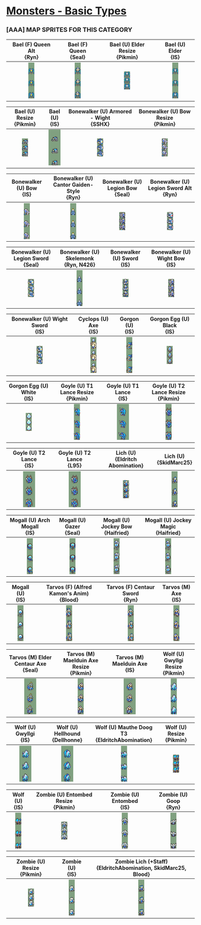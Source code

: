 # [Monsters - Basic Types](../)

### [AAA] MAP SPRITES FOR THIS CATEGORY


|Bael (F) Queen Alt <br> {Ryn}|Bael (F) Queen <br> {Seal}|Bael (U) Elder Resize <br> {Pikmin}|Bael (U) Elder <br> {IS}|
| :---: | :---: | :---: | :---: |
|<img alt="Bael (F) Queen Alt {Ryn}-stand" src="Bael (F) Queen Alt {Ryn}-stand.png" />|<img alt="Bael (F) Queen {Seal}-stand" src="Bael (F) Queen {Seal}-stand.png" />|<img alt="Bael (U) Elder Resize {Pikmin}-stand" src="Bael (U) Elder Resize {Pikmin}-stand.png" />|<img alt="Bael (U) Elder {IS}-stand" src="Bael (U) Elder {IS}-stand.png" />|


|Bael (U) Resize <br> {Pikmin}|Bael (U) <br> {IS}|Bonewalker (U) Armored - Wight <br> {SSHX}|Bonewalker (U) Bow Resize <br> {Pikmin}|
| :---: | :---: | :---: | :---: |
|<img alt="Bael (U) Resize {Pikmin}-stand" src="Bael (U) Resize {Pikmin}-stand.png" />|<img alt="Bael (U) {IS}-stand" src="Bael (U) {IS}-stand.png" />|<img alt="Bonewalker (U) Armored - Wight {SSHX}-stand" src="Bonewalker (U) Armored - Wight {SSHX}-stand.png" />|<img alt="Bonewalker (U) Bow Resize {Pikmin}-stand" src="Bonewalker (U) Bow Resize {Pikmin}-stand.png" />|


|Bonewalker (U) Bow <br> {IS}|Bonewalker (U) Cantor Gaiden-Style <br> {Ryn}|Bonewalker (U) Legion Bow <br> {Seal}|Bonewalker (U) Legion Sword Alt <br> {Ryn}|
| :---: | :---: | :---: | :---: |
|<img alt="Bonewalker (U) Bow {IS}-stand" src="Bonewalker (U) Bow {IS}-stand.png" />|<img alt="Bonewalker (U) Cantor Gaiden-Style {Ryn}-stand" src="Bonewalker (U) Cantor Gaiden-Style {Ryn}-stand.png" />|<img alt="Bonewalker (U) Legion Bow {Seal}-stand" src="Bonewalker (U) Legion Bow {Seal}-stand.png" />|<img alt="Bonewalker (U) Legion Sword Alt {Ryn}-stand" src="Bonewalker (U) Legion Sword Alt {Ryn}-stand.png" />|


|Bonewalker (U) Legion Sword <br> {Seal}|Bonewalker (U) Skelemonk <br> {Ryn, N426}|Bonewalker (U) Sword <br> {IS}|Bonewalker (U) Wight Bow <br> {IS}|
| :---: | :---: | :---: | :---: |
|<img alt="Bonewalker (U) Legion Sword {Seal}-stand" src="Bonewalker (U) Legion Sword {Seal}-stand.png" />|<img alt="Bonewalker (U) Skelemonk {Ryn, N426}-stand" src="Bonewalker (U) Skelemonk {Ryn, N426}-stand.png" />|<img alt="Bonewalker (U) Sword {IS}-stand" src="Bonewalker (U) Sword {IS}-stand.png" />|<img alt="Bonewalker (U) Wight Bow {IS}-stand" src="Bonewalker (U) Wight Bow {IS}-stand.png" />|


|Bonewalker (U) Wight Sword <br> {IS}|Cyclops (U) Axe <br> {IS}|Gorgon (U) <br> {IS}|Gorgon Egg (U) Black <br> {IS}|
| :---: | :---: | :---: | :---: |
|<img alt="Bonewalker (U) Wight Sword {IS}-stand" src="Bonewalker (U) Wight Sword {IS}-stand.png" />|<img alt="Cyclops (U) Axe {IS}-stand" src="Cyclops (U) Axe {IS}-stand.png" />|<img alt="Gorgon (U) {IS}-stand" src="Gorgon (U) {IS}-stand.png" />|<img alt="Gorgon Egg (U) Black {IS}-stand" src="Gorgon Egg (U) Black {IS}-stand.png" />|


|Gorgon Egg (U) White <br> {IS}|Goyle (U) T1 Lance Resize <br> {Pikmin}|Goyle (U) T1 Lance <br> {IS}|Goyle (U) T2 Lance Resize <br> {Pikmin}|
| :---: | :---: | :---: | :---: |
|<img alt="Gorgon Egg (U) White {IS}-stand" src="Gorgon Egg (U) White {IS}-stand.png" />|<img alt="Goyle (U) T1 Lance Resize {Pikmin}-stand" src="Goyle (U) T1 Lance Resize {Pikmin}-stand.png" />|<img alt="Goyle (U) T1 Lance {IS}-stand" src="Goyle (U) T1 Lance {IS}-stand.png" />|<img alt="Goyle (U) T2 Lance Resize {Pikmin}-stand" src="Goyle (U) T2 Lance Resize {Pikmin}-stand.png" />|


|Goyle (U) T2 Lance <br> {IS}|Goyle (U) T2 Lance <br> {L95}|Lich (U) <br> {Eldritch Abomination}|Lich (U) <br> {SkidMarc25}|
| :---: | :---: | :---: | :---: |
|<img alt="Goyle (U) T2 Lance {IS}-stand" src="Goyle (U) T2 Lance {IS}-stand.png" />|<img alt="Goyle (U) T2 Lance {L95}-stand" src="Goyle (U) T2 Lance {L95}-stand.png" />|<img alt="Lich (U) {Eldritch Abomination}-stand" src="Lich (U) {Eldritch Abomination}-stand.png" />|<img alt="Lich (U) {SkidMarc25}-stand" src="Lich (U) {SkidMarc25}-stand.png" />|


|Mogall (U) Arch Mogall <br> {IS}|Mogall (U) Gazer <br> {Seal}|Mogall (U) Jockey Bow <br> {Haifried}|Mogall (U) Jockey Magic <br> {Haifried}|
| :---: | :---: | :---: | :---: |
|<img alt="Mogall (U) Arch Mogall {IS}-stand" src="Mogall (U) Arch Mogall {IS}-stand.png" />|<img alt="Mogall (U) Gazer {Seal}-stand" src="Mogall (U) Gazer {Seal}-stand.png" />|<img alt="Mogall (U) Jockey Bow {Haifried}-stand" src="Mogall (U) Jockey Bow {Haifried}-stand.png" />|<img alt="Mogall (U) Jockey Magic {Haifried}-stand" src="Mogall (U) Jockey Magic {Haifried}-stand.png" />|


|Mogall (U) <br> {IS}|Tarvos (F) (Alfred Kamon's Anim) <br> {Blood}|Tarvos (F) Centaur Sword <br> {Ryn}|Tarvos (M) Axe <br> {IS}|
| :---: | :---: | :---: | :---: |
|<img alt="Mogall (U) {IS}-stand" src="Mogall (U) {IS}-stand.png" />|<img alt="Tarvos (F) (Alfred Kamon's Anim) {Blood}-stand" src="Tarvos (F) (Alfred Kamon's Anim) {Blood}-stand.png" />|<img alt="Tarvos (F) Centaur Sword {Ryn}-stand" src="Tarvos (F) Centaur Sword {Ryn}-stand.png" />|<img alt="Tarvos (M) Axe {IS}-stand" src="Tarvos (M) Axe {IS}-stand.png" />|


|Tarvos (M) Elder Centaur Axe <br> {Seal}|Tarvos (M) Maelduin Axe Resize <br> {Pikmin}|Tarvos (M) Maelduin Axe <br> {IS}|Wolf (U) Gwyllgi Resize <br> {Pikmin}|
| :---: | :---: | :---: | :---: |
|<img alt="Tarvos (M) Elder Centaur Axe {Seal}-stand" src="Tarvos (M) Elder Centaur Axe {Seal}-stand.png" />|<img alt="Tarvos (M) Maelduin Axe Resize {Pikmin}-stand" src="Tarvos (M) Maelduin Axe Resize {Pikmin}-stand.png" />|<img alt="Tarvos (M) Maelduin Axe {IS}-stand" src="Tarvos (M) Maelduin Axe {IS}-stand.png" />|<img alt="Wolf (U) Gwyllgi Resize {Pikmin}-stand" src="Wolf (U) Gwyllgi Resize {Pikmin}-stand.png" />|


|Wolf (U) Gwyllgi <br> {IS}|Wolf (U) Hellhound <br> {Dellhonne}|Wolf (U) Mauthe Doog T3 <br> {EldritchAbomination}|Wolf (U) Resize <br> {Pikmin}|
| :---: | :---: | :---: | :---: |
|<img alt="Wolf (U) Gwyllgi {IS}-stand" src="Wolf (U) Gwyllgi {IS}-stand.png" />|<img alt="Wolf (U) Hellhound {Dellhonne}-stand" src="Wolf (U) Hellhound {Dellhonne}-stand.png" />|<img alt="Wolf (U) Mauthe Doog T3 {EldritchAbomination}-stand" src="Wolf (U) Mauthe Doog T3 {EldritchAbomination}-stand.png" />|<img alt="Wolf (U) Resize {Pikmin}-stand" src="Wolf (U) Resize {Pikmin}-stand.png" />|


|Wolf (U) <br> {IS}|Zombie (U) Entombed Resize <br> {Pikmin}|Zombie (U) Entombed <br> {IS}|Zombie (U) Goop <br> {Ryn}|
| :---: | :---: | :---: | :---: |
|<img alt="Wolf (U) {IS}-stand" src="Wolf (U) {IS}-stand.png" />|<img alt="Zombie (U) Entombed Resize {Pikmin}-stand" src="Zombie (U) Entombed Resize {Pikmin}-stand.png" />|<img alt="Zombie (U) Entombed {IS}-stand" src="Zombie (U) Entombed {IS}-stand.png" />|<img alt="Zombie (U) Goop {Ryn}-stand" src="Zombie (U) Goop {Ryn}-stand.png" />|


|Zombie (U) Resize <br> {Pikmin}|Zombie (U) <br> {IS}|Zombie Lich (+Staff) <br> {EldritchAbomination, SkidMarc25, Blood}|
| :---: | :---: | :---: |
|<img alt="Zombie (U) Resize {Pikmin}-stand" src="Zombie (U) Resize {Pikmin}-stand.png" />|<img alt="Zombie (U) {IS}-stand" src="Zombie (U) {IS}-stand.png" />|<img alt="Zombie Lich (+Staff) {EldritchAbomination, SkidMarc25, Blood}-stand" src="Zombie Lich (+Staff) {EldritchAbomination, SkidMarc25, Blood}-stand.png" />|


